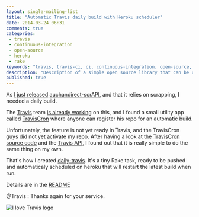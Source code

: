 ```yaml
---
layout: single-mailing-list
title: "Automatic Travis daily build with Heroku scheduler"
date: 2014-03-24 06:31
comments: true
categories:
 - travis
 - continuous-integration
 - open-source
 - heroku
 - rake
keywords: "travis, travis-ci, ci, continuous-integration, open-source, heroku, heroku scheduer, daily build, cron, rake"
description: "Description of a simple open source library that can be used to quickly setup an Heroku scheduled task to run a Travis daily build of an open source project"
published: true
---
```

As [I just released](/auchandirect-scrapi-an-unofficial-api-ruby-gem/) [auchandirect-scrAPI](https://github.com/philou/auchandirect-scrAPI), and that it relies on scrapping, I needed a daily build.

The [Travis](https://travis-ci.org) team [is already working](https://github.com/travis-ci/travis-ci/issues/582) on this, and I found a small utility app called [TravisCron](http://traviscron.pythonanywhere.com/) where anyone can register his repo for an automatic build.

Unfortunately, the feature is not yet ready in Travis, and the TravisCron guys did not yet activate my repo. After having a look at the [TravisCron source code](https://github.com/FiloSottile/travis-cron) and the [Travis API](https://github.com/travis-ci/travis.rb), I found out that it is really simple to do the same thing on my own.

That's how I created [daily-travis](https://github.com/philou/daily-travis). It's a tiny Rake task, ready to be pushed and automaticaly scheduled on heroku that will restart the latest build when run.

Details are in the [README](https://github.com/philou/daily-travis/blob/master/README.md)

@Travis : Thanks again for your service.

![I love Travis logo]({{site.url}}{{site.baseurl}}/imgs/2014-03-24-automatic-travis-daily-build-with-heroku-scheduler/travis-ci.jpeg)
